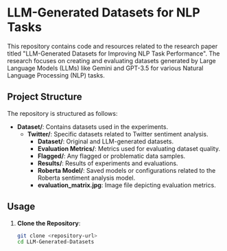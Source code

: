 # LLM-Generated Datasets for NLP Tasks

This repository contains code and resources related to the research paper titled "LLM-Generated Datasets for Improving NLP Task Performance". The research focuses on creating and evaluating datasets generated by Large Language Models (LLMs) like Gemini and GPT-3.5 for various Natural Language Processing (NLP) tasks.

## Project Structure

The repository is structured as follows:

- **Dataset/**: Contains datasets used in the experiments.
  - **Twitter/**: Specific datasets related to Twitter sentiment analysis.
    - **Dataset/**: Original and LLM-generated datasets.
    - **Evaluation Metrics/**: Metrics used for evaluating dataset quality.
    - **Flagged/**: Any flagged or problematic data samples.
    - **Results/**: Results of experiments and evaluations.
    - **Roberta Model/**: Saved models or configurations related to the Roberta sentiment analysis model.
    - **evaluation_matrix.jpg**: Image file depicting evaluation metrics.

## Usage

1. **Clone the Repository**:
   ```bash
   git clone <repository-url>
   cd LLM-Generated-Datasets
